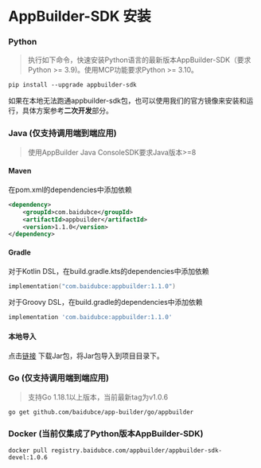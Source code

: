 # AppBuilder-SDK 安装

### Python
> 执行如下命令，快速安装Python语言的最新版本AppBuilder-SDK（要求Python >= 3.9)。使用MCP功能要求Python >= 3.10。

```shell
pip install --upgrade appbuilder-sdk
```
如果在本地无法跑通appbuilder-sdk包，也可以使用我们的官方镜像来安装和运行，具体方案参考**二次开发**部分。

### Java (仅支持调用端到端应用)
> 使用AppBuilder Java ConsoleSDK要求Java版本>=8
#### Maven
在pom.xml的dependencies中添加依赖
```xml
<dependency>
    <groupId>com.baidubce</groupId>
    <artifactId>appbuilder</artifactId>
    <version>1.1.0</version>
</dependency>
```
#### Gradle
对于Kotlin DSL，在build.gradle.kts的dependencies中添加依赖
```kotlin
implementation("com.baidubce:appbuilder:1.1.0")
```
对于Groovy DSL，在build.gradle的dependencies中添加依赖
```groovy
implementation 'com.baidubce:appbuilder:1.1.0'
```
#### 本地导入
点击[链接](https://repo1.maven.org/maven2/com/baidubce/appbuilder/1.1.0/appbuilder-1.1.0.jar) 下载Jar包，将Jar包导入到项目目录下。

### Go (仅支持调用端到端应用)
> 支持Go 1.18.1以上版本，当前最新tag为v1.0.6

```shell
go get github.com/baidubce/app-builder/go/appbuilder
````

### Docker (当前仅集成了Python版本AppBuilder-SDK)
``` shell
docker pull registry.baidubce.com/appbuilder/appbuilder-sdk-devel:1.0.6
```
